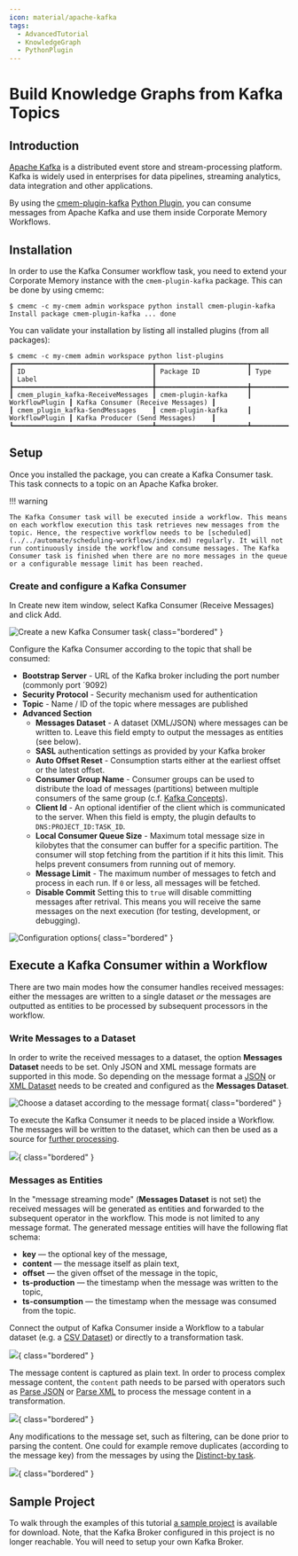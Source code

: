 ```yaml
---
icon: material/apache-kafka
tags:
  - AdvancedTutorial
  - KnowledgeGraph
  - PythonPlugin
---
```


# Build Knowledge Graphs from Kafka Topics

## Introduction

[Apache Kafka](https://kafka.apache.org/) is a distributed event store and stream-processing platform.
Kafka is widely used in enterprises for data pipelines, streaming analytics, data integration and other applications.

By using the [cmem-plugin-kafka](https://pypi.org/project/cmem-plugin-kafka/) [Python Plugin](../../develop/python-plugins/index.md), you can consume messages from Apache Kafka and use them inside Corporate Memory Workflows.

## Installation

In order to use the Kafka Consumer workflow task, you need to extend your Corporate Memory instance with the `cmem-plugin-kafka` package.
This can be done by using cmemc:

```shell-session title="Installing cmem-plugin-kafka on the instance 'my-cmem'"
$ cmemc -c my-cmem admin workspace python install cmem-plugin-kafka
Install package cmem-plugin-kafka ... done
```

You can validate your installation by listing all installed plugins (from all packages):

```shell-session
$ cmemc -c my-cmem admin workspace python list-plugins
┏━━━━━━━━━━━━━━━━━━━━━━━━━━━━━━━━━━━┳━━━━━━━━━━━━━━━━━━━━━━━┳━━━━━━━━━━━━━━━━┳━━━━━━━━━━━━━━━━━━━━━━━━━━━━━━━━━━━┓
┃ ID                                ┃ Package ID            ┃ Type           ┃ Label                             ┃
┣━━━━━━━━━━━━━━━━━━━━━━━━━━━━━━━━━━━╋━━━━━━━━━━━━━━━━━━━━━━━╋━━━━━━━━━━━━━━━━╋━━━━━━━━━━━━━━━━━━━━━━━━━━━━━━━━━━━┫
┃ cmem_plugin_kafka-ReceiveMessages ┃ cmem-plugin-kafka     ┃ WorkflowPlugin ┃ Kafka Consumer (Receive Messages) ┃
┃ cmem_plugin_kafka-SendMessages    ┃ cmem-plugin-kafka     ┃ WorkflowPlugin ┃ Kafka Producer (Send Messages)    ┃
┗━━━━━━━━━━━━━━━━━━━━━━━━━━━━━━━━━━━┻━━━━━━━━━━━━━━━━━━━━━━━┻━━━━━━━━━━━━━━━━┻━━━━━━━━━━━━━━━━━━━━━━━━━━━━━━━━━━━┛
```

## Setup

Once you installed the package, you can create a Kafka Consumer task. This task connects to a topic on an Apache Kafka broker.

!!! warning

    The Kafka Consumer task will be executed inside a workflow. This means on each workflow execution this task retrieves new messages from the topic. Hence, the respective workflow needs to be [scheduled](../../automate/scheduling-workflows/index.md) regularly. It will not run continuously inside the workflow and consume messages. The Kafka Consumer task is finished when there are no more messages in the queue or a configurable message limit has been reached.

### Create and configure a Kafka Consumer

In Create new item window, select Kafka Consumer (Receive Messages) and click Add.

![Create a new Kafka Consumer task](create-kafka-consumer.png){ class="bordered" }<!-- 24.1 -->

Configure the Kafka Consumer according to the topic that shall be consumed:

-   **Bootstrap Server** - URL of the Kafka broker including the port number (commonly port ´9092)
-   **Security Protocol** - Security mechanism used for authentication
-   **Topic** - Name / ID of the topic where messages are published
-   **Advanced Section**
    -   **Messages Dataset** - A dataset (XML/JSON) where messages can be written to. Leave this field empty to output the messages as entities (see below).
    -   **SASL** authentication settings as provided by your Kafka broker
    -   **Auto Offset Reset** - Consumption starts either at the earliest offset or the latest offset.
    -   **Consumer Group Name** - Consumer groups can be used to distribute the load of messages (partitions) between multiple consumers of the same group (c.f. [Kafka Concepts](https://docs.confluent.io/platform/current/clients/consumer.html#concepts)).
    -   **Client Id** - An optional identifier of the client which is communicated to the server. When this field is empty, the plugin defaults to `DNS:PROJECT_ID:TASK_ID`.
    -   **Local Consumer Queue Size** - Maximum total message size in kilobytes that the consumer can buffer for a specific partition. The consumer will stop fetching from the partition if it hits this limit. This helps prevent consumers from running out of memory.
    -   **Message Limit** - The maximum number of messages to fetch and process in each run. If `0` or less, all messages will be fetched.
    -   **Disable Commit** Setting this to `true` will disable committing messages after retrival. This means you will receive the same messages on the next execution (for testing, development, or debugging).

![Configuration options](configure-kafka-consumer.png){ class="bordered" }<!-- 24.1 -->

## Execute a Kafka Consumer within a Workflow

There are two main modes how the consumer handles received messages: either the messages are written to a single dataset *or* the messages are outputted as entities to be processed by subsequent processors in the workflow.

### Write Messages to a Dataset

In order to write the received messages to a dataset, the option **Messages Dataset** needs to be set. Only JSON and XML message formats are supported in this mode. So depending on the message format a [JSON](../../deploy-and-configure/configuration/dataintegration/plugin-reference/index.md#json) or [XML Dataset](../../deploy-and-configure/configuration/dataintegration/plugin-reference/index.md#xml) needs to be created and configured as the **Messages Dataset**.

![Choose a dataset according to the message format](configure-message-dataset.png){ class="bordered" }<!-- 24.1 -->

To execute the Kafka Consumer it needs to be placed inside a Workflow. The messages will be written to the dataset, which can then be used as a source for [further processing](../lift-data-from-json-and-xml-sources/index.md).

![](demo-wf-1.png){ class="bordered" }<!-- 24.1 -->

### Messages as Entities

In the "message streaming mode" (**Messages Dataset** is not set) the received messages will be generated as entities and forwarded to the subsequent operator in the workflow. This mode is not limited to any message format. The generated message entities will have the following flat schema:

-   **key** — the optional key of the message,
-   **content** — the message itself as plain text,
-   **offset** — the given offset of the message in the topic,
-   **ts-production** — the timestamp when the message was written to the topic,
-   **ts-consumption** — the timestamp when the message was consumed from the topic.

Connect the output of Kafka Consumer inside a Workflow to a tabular dataset (e.g. a [CSV Dataset](../../deploy-and-configure/configuration/dataintegration/plugin-reference/index.md#csv)) or directly to a transformation task.

![](demo-wf-2.png){ class="bordered" }<!-- 24.1 -->

The message content is captured as plain text. In order to process complex message content, the `content` path needs to be parsed with operators such as [Parse JSON](../../deploy-and-configure/configuration/dataintegration/plugin-reference/index.md#parse-json) or [Parse XML](../../deploy-and-configure/configuration/dataintegration/plugin-reference/index.md#parse-xml) to process the message content in a transformation.

![](demo-wf-3.png){ class="bordered" }<!-- 24.1 -->

Any modifications to the message set, such as filtering, can be done prior to parsing the content. One could for example remove duplicates (according to the message key) from the messages by using the [Distinct-by task](../../deploy-and-configure/configuration/dataintegration/plugin-reference/index.md).

![](demo-wf-4.png){ class="bordered" }<!-- 24.1 -->

## Sample Project

To walk through the examples of this tutorial [a sample project](DEMOKAFKACONSUMER.zip) is available for download. Note, that the Kafka Broker configured in this project is no longer reachable. You will need to setup your own Kafka Broker.
